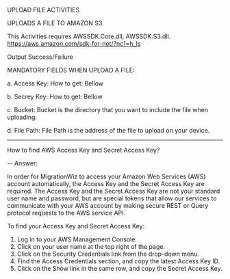 UPLOAD FILE ACTIVITIES

UPLOADS A FILE TO AMAZON S3.

This Activities requires AWSSDK.Core.dll, AWSSDK.S3.dll.
https://aws.amazon.com/sdk-for-net/?nc1=h_ls

Output Success/Failure

MANDATORY FIELDS WHEN UPLOAD A FILE:

a. Access Key: How to get: Bellow

b. Secrey Key: How to get: Bellow

c. Bucket: Bucket is the directory that you want to include the file when uploading.

d. File Path: File Path is the address of the file to upload on your device.


-------------------------------------------

How to find AWS Access Key and Secret Access Key?

-- Answer:
 
In order for MigrationWiz to access your Amazon Web Services (AWS) account automatically, the Access Key and the Secret Access Key are required. The Access Key and the Secret Access Key are not your standard user name and password, but are special tokens that allow our services to communicate with your AWS account by making secure REST or Query protocol requests to the AWS service API.

To find your Access Key and Secret Access Key:

1. Log in to your AWS Management Console.
2. Click on your user name at the top right of the page.
3. Click on the Security Credentials link from the drop-down menu.
4. Find the Access Credentials section, and copy the latest Access Key ID.
5. Click on the Show link in the same row, and copy the Secret Access Key.


